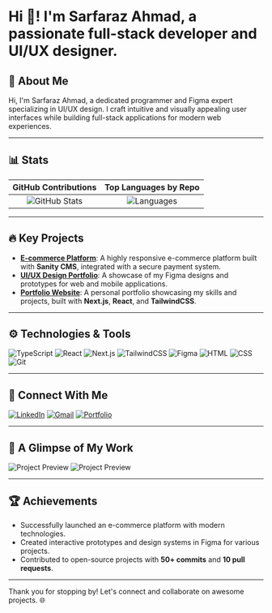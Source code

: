 # Hi 👋! I'm Sarfaraz Ahmad, a passionate full-stack developer and UI/UX designer.

## 🚀 About Me
Hi, I'm Sarfaraz Ahmad, a dedicated programmer and Figma expert specializing in UI/UX design. I craft intuitive and visually appealing user interfaces while building full-stack applications for modern web experiences.

---

## 📊 Stats
| **GitHub Contributions** | **Top Languages by Repo** |
| :----------------------: | :-----------------------: |
| ![GitHub Stats](https://github-readme-stats.vercel.app/api?username=creativesar&show_icons=true&theme=radical) | ![Languages](https://github-readme-stats.vercel.app/api/top-langs/?username=creativesar&layout=compact&theme=radical) |

---

## 🔥 Key Projects
- [**E-commerce Platform**](#): A highly responsive e-commerce platform built with **Sanity CMS**, integrated with a secure payment system.
- [**UI/UX Design Portfolio**](#): A showcase of my Figma designs and prototypes for web and mobile applications.
- [**Portfolio Website**](#): A personal portfolio showcasing my skills and projects, built with **Next.js**, **React**, and **TailwindCSS**.

---

## ⚙️ Technologies & Tools
![TypeScript](https://img.shields.io/badge/-TypeScript-blue?logo=typescript&logoColor=white)
![React](https://img.shields.io/badge/-React-blue?logo=react&logoColor=white)
![Next.js](https://img.shields.io/badge/-Next.js-black?logo=next.js)
![TailwindCSS](https://img.shields.io/badge/-TailwindCSS-blue?logo=tailwindcss&logoColor=white)
![Figma](https://img.shields.io/badge/-Figma-red?logo=figma&logoColor=white)
![HTML](https://img.shields.io/badge/-HTML-orange?logo=html5)
![CSS](https://img.shields.io/badge/-CSS-blue?logo=css3)
![Git](https://img.shields.io/badge/-Git-orange?logo=git)

---

## 🔗 Connect With Me
[![LinkedIn](https://img.shields.io/badge/LinkedIn-blue?logo=linkedin&logoColor=white)](https://linkedin.com/in/your-profile)
[![Gmail](https://img.shields.io/badge/Gmail-red?logo=gmail&logoColor=white)](mailto:youremail@gmail.com)
[![Portfolio](https://img.shields.io/badge/Portfolio-black?logo=vercel&logoColor=white)](https://creativesar.dev)

---

## 🎨 A Glimpse of My Work
![Project Preview](https://github-readme-stats.vercel.app/api/pin/?username=creativesar&repo=ecommerce-platform&theme=radical)
![Project Preview](https://github-readme-stats.vercel.app/api/pin/?username=creativesar&repo=uiux-portfolio&theme=radical)

---

## 🏆 Achievements
- Successfully launched an e-commerce platform with modern technologies.
- Created interactive prototypes and design systems in Figma for various projects.
- Contributed to open-source projects with **50+ commits** and **10 pull requests**.

---

Thank you for stopping by! Let's connect and collaborate on awesome projects. 🌐
